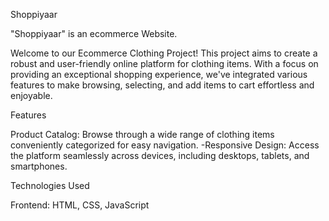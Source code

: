 Shoppiyaar

"Shoppiyaar" is an ecommerce Website.

Welcome to our Ecommerce Clothing Project! This project aims to create a robust and user-friendly online platform for clothing items. With a focus on providing an exceptional shopping experience, we've integrated various features to make browsing, selecting, and add items to cart effortless and enjoyable.

Features

Product Catalog: Browse through a wide range of clothing items conveniently categorized for easy navigation.
-Responsive Design: Access the platform seamlessly across devices, including desktops, tablets, and smartphones.

Technologies Used

Frontend: HTML, CSS, JavaScript
